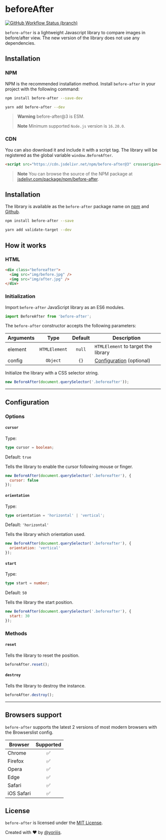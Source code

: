 # beforeAfter

[![GitHub Workflow Status (branch)](https://img.shields.io/github/actions/workflow/status/yoriiis/before-after/build.yml?branch=main&style=for-the-badge)](https://github.com/yoriiis/before-after/actions/workflows/build.yml)

`before-after` is a lightweight Javascript library to compare images in before/after view. The new version of the library does not use any dependencies.

## Installation

### NPM

NPM is the recommended installation method. Install `before-after` in your project with the following command:

```bash
npm install before-after --save-dev
```

```bash
yarn add before-after --dev
```

> **Warning** before-after@3 is ESM.
>
> **Note** Minimum supported `Node.js` version is `16.20.0`.

### CDN

You can also download it and include it with a script tag. The library will be registered as the global variable `window.BeforeAfter`.

```html
<script src="https://cdn.jsdelivr.net/npm/before-after@3" crossorigin></script>
```

> **Note** You can browse the source of the NPM package at [jsdelivr.com/package/npm/before-after](https://www.jsdelivr.com/package/npm/before-after).

## Installation

The library is available as the `before-after` package name on [npm](https://www.npmjs.com/package/before-after) and [Github](https://github.com/yoriiis/before-after).

```bash
npm install before-after --save
```

```bash
yarn add validate-target --dev
```

## How it works

### HTML

```html
<div class="beforeafter">
  <img src="img/before.jpg" />
  <img src="img/after.jpg" />
</div>
```

### Initialization

Import `before-after` JavaScript library as an ES6 modules.

```js
import BeforeAfter from 'before-after';
```

The `before-after` constructor accepts the following parameters:

| Arguments |     Type      | Default | Description                                |
| --------- | :-----------: | :-----: | ------------------------------------------ |
| element   | `HTMLElement` | `null`  | `HTMLElement` to target the library        |
| config    |   `Object`    |  `{}`   | [Configuration](#configuration) (optional) |

Initialize the library with a CSS selector string.

```js
new BeforeAfter(document.querySelector('.beforeafter'));
```

---

## Configuration

### Options

#### `cursor`

Type:

```ts
type cursor = boolean;
```

Default: `true`

Tells the library to enable the cursor following mouse or finger.

```js
new BeforeAfter(document.querySelector('.beforeafter'), {
  cursor: false
});
```

#### `orientation`

Type:

```ts
type orientation = 'horizontal' | 'vertical';
```

Default: `'horizontal'`

Tells the library which orientation used.

```js
new BeforeAfter(document.querySelector('.beforeafter'), {
  orientation: 'vertical'
});
```

#### `start`

Type:

```ts
type start = number;
```

Default: `50`

Tells the library the start position.

```js
new BeforeAfter(document.querySelector('.beforeafter'), {
  start: 30
});
```

### Methods

#### `reset`

Tells the library to reset the position.

```js
beforeAfter.reset();
```

#### `destroy`

Tells the library to destroy the instance.

```js
beforeAfter.destroy();
```

---

## Browsers support

`before-after` supports the latest 2 versions of most modern browsers with the Browserslist config.

| Browser    |     Supported      |
| ---------- | :----------------: |
| Chrome     | :white_check_mark: |
| Firefox    | :white_check_mark: |
| Opera      | :white_check_mark: |
| Edge       | :white_check_mark: |
| Safari     | :white_check_mark: |
| iOS Safari | :white_check_mark: |

## License

`before-after` is licensed under the [MIT License](http://opensource.org/licenses/MIT).

Created with ♥ by [@yoriiis](http://github.com/yoriiis).
